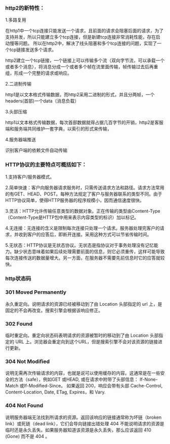 ### http2的新特性：

1.多路复用

在http1中一个tcp连接只能发送一个请求，且前面的请求会阻塞后面的请求，为了支持并发，所以只能建立多个tcp连接，但是新建tcp连接非常消耗性能，存在启动慢等问题。
所以在http2中，解决了线头阻塞和多个tcp连接的问题，实现了一个tcp链接发送多个请求。

http2建立一个tcp链接，一个链接上可以传输多个流（双向字节流，可以承载一个或者多个消息），将消息分成一个或者多个帧在流里面传输，帧传输过去后再重组，形成一个完整的请求或响应。

2.二进制传输

http1是以文本格式传输数据，而http2采用二进制的形式，并且分两帧，一个headers(首部)一个data（消息负载）

3.头部压缩

http1以文本格式传输数据，每次首部数据就得占据几百字节的开销，http2是客服端和服务端共同维护一套字典，以索引的形式来传输，

4.服务器端推送

识别客户端的依赖文件自动传输


### HTTP协议的主要特点可概括如下：

1.支持客户/服务器模式。

2.简单快速：客户向服务器请求服务时，只需传送请求方法和路径。请求方法常用的有GET、HEAD、POST。每种方法规定了客户与服务器联系的类型不同。由于HTTP协议简单，使得HTTP服务器的程序规模小，因而通信速度很快。

3.灵活：HTTP允许传输任意类型的数据对象。正在传输的类型由Content-Type（Content-Type是HTTP包中用来表示内容类型的标识）加以标记。

4.无连接：无连接的含义是限制每次连接只处理一个请求。服务器处理完客户的请求，并收到客户的应答后，即断开连接。采用这种方式可以节省传输时间。

5.无状态：HTTP协议是无状态协议。无状态是指协议对于事务处理没有记忆能力。缺少状态意味着如果后续处理需要前面的信息，则它必须重传，这样可能导致每次连接传送的数据量增大。另一方面，在服务器不需要先前信息时它的应答就较快。

### http状态码

### 301 Moved Permanently

永久重定向。说明请求的资源已经被移动到了由 Location 头部指定的 url 上，是固定的不会再改变。搜索引擎会根据该响应修正。

### 302 Found

临时重定向。重定向状态码表明请求的资源被暂时的移动到了由 Location 头部指定的 URL 上。浏览器会重定向到这个URL，但是搜索引擎不会对该资源的链接进行更新。

### 304 Not Modified

说明无需再次传输请求的内容，也就是说可以使用缓存的内容。这通常是在一些安全的方法（safe），例如GET 或HEAD, 或在请求中附带了头部信息： If-None-Match 或If-Modified-Since。
如果返回 200，响应会带有头部 Cache-Control, Content-Location, Date, ETag, Expires，和 Vary.

### 404 Not Found

说明服务器端无法找到所请求的资源。返回该响应的链接通常称为坏链（broken link）或死链（dead link），它们会导向链接出错处理
404 不能说明请求的资源是临时还是永久丢失。如果服务器知道该资源是永久丢失，那么应该返回 410 (Gone) 而不是 404 。
